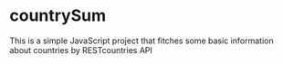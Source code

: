 # countrySum
This is a simple JavaScript project that fitches some basic information about countries by RESTcountries API
